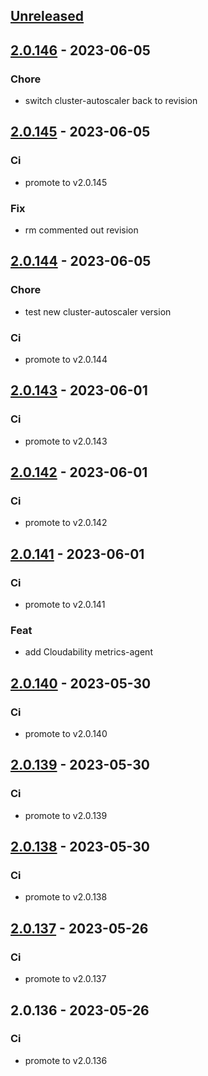 <a name="unreleased"></a>
## [Unreleased]


<a name="2.0.146"></a>
## [2.0.146] - 2023-06-05
### Chore
- switch cluster-autoscaler back to revision


<a name="2.0.145"></a>
## [2.0.145] - 2023-06-05
### Ci
- promote to v2.0.145

### Fix
- rm commented out revision


<a name="2.0.144"></a>
## [2.0.144] - 2023-06-05
### Chore
- test new cluster-autoscaler version

### Ci
- promote to v2.0.144


<a name="2.0.143"></a>
## [2.0.143] - 2023-06-01
### Ci
- promote to v2.0.143


<a name="2.0.142"></a>
## [2.0.142] - 2023-06-01
### Ci
- promote to v2.0.142


<a name="2.0.141"></a>
## [2.0.141] - 2023-06-01
### Ci
- promote to v2.0.141

### Feat
- add Cloudability metrics-agent


<a name="2.0.140"></a>
## [2.0.140] - 2023-05-30
### Ci
- promote to v2.0.140


<a name="2.0.139"></a>
## [2.0.139] - 2023-05-30
### Ci
- promote to v2.0.139


<a name="2.0.138"></a>
## [2.0.138] - 2023-05-30
### Ci
- promote to v2.0.138


<a name="2.0.137"></a>
## [2.0.137] - 2023-05-26
### Ci
- promote to v2.0.137


<a name="2.0.136"></a>
## 2.0.136 - 2023-05-26
### Ci
- promote to v2.0.136


[Unreleased]: https://gitlab.industrysoftware.automation.siemens.com/caas-ops/fleet/aws-usea1-qa-qa/compare/2.0.146...HEAD
[2.0.146]: https://gitlab.industrysoftware.automation.siemens.com/caas-ops/fleet/aws-usea1-qa-qa/compare/2.0.145...2.0.146
[2.0.145]: https://gitlab.industrysoftware.automation.siemens.com/caas-ops/fleet/aws-usea1-qa-qa/compare/2.0.144...2.0.145
[2.0.144]: https://gitlab.industrysoftware.automation.siemens.com/caas-ops/fleet/aws-usea1-qa-qa/compare/2.0.143...2.0.144
[2.0.143]: https://gitlab.industrysoftware.automation.siemens.com/caas-ops/fleet/aws-usea1-qa-qa/compare/2.0.142...2.0.143
[2.0.142]: https://gitlab.industrysoftware.automation.siemens.com/caas-ops/fleet/aws-usea1-qa-qa/compare/2.0.141...2.0.142
[2.0.141]: https://gitlab.industrysoftware.automation.siemens.com/caas-ops/fleet/aws-usea1-qa-qa/compare/2.0.140...2.0.141
[2.0.140]: https://gitlab.industrysoftware.automation.siemens.com/caas-ops/fleet/aws-usea1-qa-qa/compare/2.0.139...2.0.140
[2.0.139]: https://gitlab.industrysoftware.automation.siemens.com/caas-ops/fleet/aws-usea1-qa-qa/compare/2.0.138...2.0.139
[2.0.138]: https://gitlab.industrysoftware.automation.siemens.com/caas-ops/fleet/aws-usea1-qa-qa/compare/2.0.137...2.0.138
[2.0.137]: https://gitlab.industrysoftware.automation.siemens.com/caas-ops/fleet/aws-usea1-qa-qa/compare/2.0.136...2.0.137
